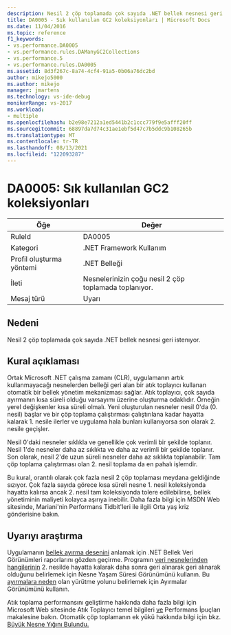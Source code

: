 ```yaml
---
description: Nesil 2 çöp toplamada çok sayıda .NET bellek nesnesi geri istenıyor.
title: DA0005 - Sık kullanılan GC2 koleksiyonları | Microsoft Docs
ms.date: 11/04/2016
ms.topic: reference
f1_keywords:
- vs.performance.DA0005
- vs.performance.rules.DAManyGC2Collections
- vs.performance.5
- vs.performance.rules.DA0005
ms.assetid: 8d3f267c-8a74-4cf4-91a5-0b06a76dc2bd
author: mikejo5000
ms.author: mikejo
manager: jmartens
ms.technology: vs-ide-debug
monikerRange: vs-2017
ms.workload:
- multiple
ms.openlocfilehash: b2e98e7212a1ed5441b2c1ccc779f9e5afff20ff
ms.sourcegitcommit: 68897da7d74c31ae1ebf5d47c7b5ddc9b108265b
ms.translationtype: MT
ms.contentlocale: tr-TR
ms.lasthandoff: 08/13/2021
ms.locfileid: "122093287"
---
```

# <a name="da0005-frequent-gc2-collections"></a>DA0005: Sık kullanılan GC2 koleksiyonları

|Öğe|Değer|
|-|-|
|RuleId|DA0005|
|Kategori|.NET Framework Kullanım|
|Profil oluşturma yöntemi|.NET Belleği|
|İleti|Nesnelerinizin çoğu nesil 2 çöp toplamada toplanıyor.|
|Mesaj türü|Uyarı|

## <a name="cause"></a>Nedeni
 Nesil 2 çöp toplamada çok sayıda .NET bellek nesnesi geri istenıyor.

## <a name="rule-description"></a>Kural açıklaması
 Ortak Microsoft .NET çalışma zamanı (CLR), uygulamanın artık kullanmayacağı nesnelerden belleği geri alan bir atık toplayıcı kullanan otomatik bir bellek yönetim mekanizması sağlar. Atık toplayıcı, çok sayıda ayırmanın kısa süreli olduğu varsayımı üzerine oluşturma odaklıdır. Örneğin yerel değişkenler kısa süreli olmalı. Yeni oluşturulan nesneler nesil 0'da (0. nesil) başlar ve bir çöp toplama çalıştırması çalıştırılana kadar hayatta kalarak 1. nesile ilerler ve uygulama hala bunları kullanıyorsa son olarak 2. nesile geçişler.

 Nesil 0'daki nesneler sıklıkla ve genellikle çok verimli bir şekilde toplanır. Nesil 1'de nesneler daha az sıklıkta ve daha az verimli bir şekilde toplanır. Son olarak, nesil 2'de uzun süreli nesneler daha az sıklıkta toplanabilir. Tam çöp toplama çalıştırması olan 2. nesil toplama da en pahalı işlemdir.

 Bu kural, orantılı olarak çok fazla nesil 2 çöp toplaması meydana geldiğinde sızıyor. Çok fazla sayıda görece kısa süreli nesne 1. nesil koleksiyonda hayatta kalırsa ancak 2. nesil tam koleksiyonda tolere edilebilirse, bellek yönetiminin maliyeti kolayca aşırıya inebilir. Daha fazla bilgi [](/archive/blogs/ricom/mid-life-crisis) için MSDN Web sitesinde, Mariani'nin Performans Tidbit'leri ile ilgili Orta yaş kriz gönderisine bakın.

## <a name="how-to-investigate-a-warning"></a>Uyarıyı araştırma
 Uygulamanın [bellek ayırma desenini](../profiling/dotnet-memory-data-views.md) anlamak için .NET Bellek Veri Görünümleri raporlarını gözden geçirme. Programın [veri nesnelerinden hangilerinin](../profiling/object-lifetime-view.md) 2. nesilde hayatta kalarak daha sonra geri alınarak geri alınarak olduğunu belirlemek için Nesne Yaşam Süresi Görünümünü kullanın. Bu [ayırmalara neden](../profiling/dotnet-memory-allocations-view.md) olan yürütme yolunu belirlemek için Ayırmalar Görünümünü kullanın.

 Atık toplama performansını geliştirme hakkında daha fazla bilgi için Microsoft Web sitesinde Atık Toplayıcı temel bilgileri [ve](/previous-versions/dotnet/articles/ms973837(v=msdn.10)) Performans İpuçları makalesine bakın. Otomatik çöp toplamanın ek yükü hakkında bilgi için bkz. [Büyük Nesne Yığını Bulundu.](/archive/msdn-magazine/2008/june/clr-inside-out-large-object-heap-uncovered)

